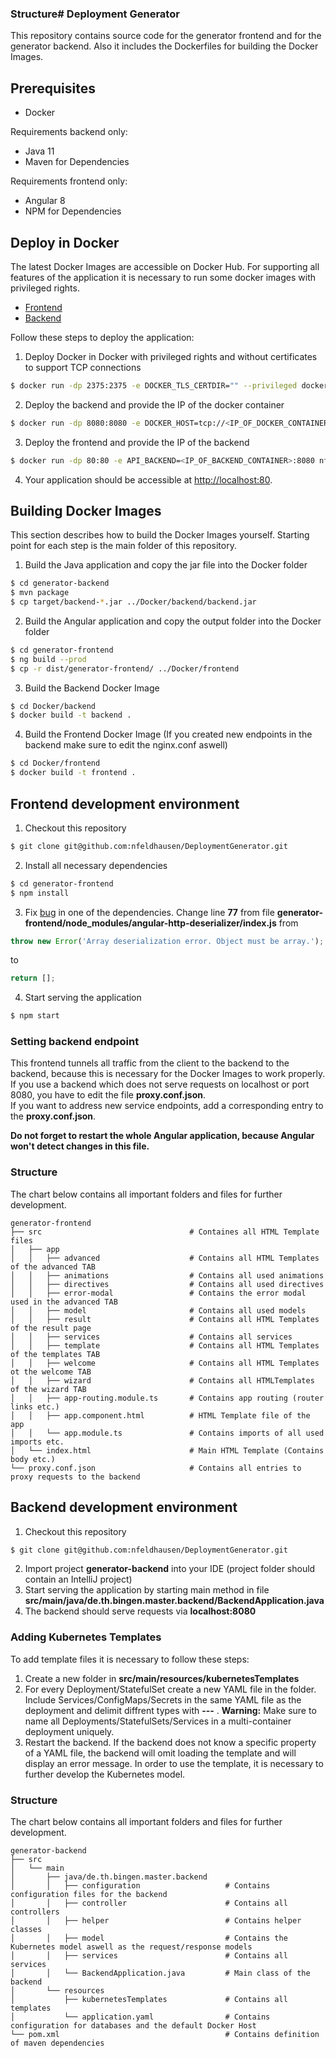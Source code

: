 ### Structure# Deployment Generator

This repository contains source code for the generator frontend and for the generator backend. Also it includes the Dockerfiles for building the Docker Images.

## Prerequisites
- Docker

Requirements backend only:
- Java 11
- Maven for Dependencies

Requirements frontend only:
- Angular 8
- NPM for Dependencies

## Deploy in Docker
The latest Docker Images are accessible on Docker Hub. For supporting all features of the application it is necessary to run some docker images with privileged rights.
- [Frontend](https://hub.docker.com/r/nfeldhausen/frontend)
- [Backend](https://hub.docker.com/r/nfeldhausen/backend)

Follow these steps to deploy the application:
1. Deploy Docker in Docker with privileged rights and without certificates to support TCP connections

```bash
$ docker run -dp 2375:2375 -e DOCKER_TLS_CERTDIR="" --privileged docker:dind
```

2. Deploy the backend and provide the IP of the docker container
```bash
$ docker run -dp 8080:8080 -e DOCKER_HOST=tcp://<IP_OF_DOCKER_CONTAINER>:2375 nfeldhausen/backend
```

3. Deploy the frontend and provide the IP of the backend

```bash
$ docker run -dp 80:80 -e API_BACKEND=<IP_OF_BACKEND_CONTAINER>:8080 nfeldhausen/frontend
```

4. Your application should be accessible at [http://localhost:80](http://localhost:80).



## Building Docker Images

This section describes how to build the Docker Images yourself. Starting point for each step is the main folder of this repository.

1. Build the Java application and copy the jar file into the Docker folder

```bash
$ cd generator-backend
$ mvn package
$ cp target/backend-*.jar ../Docker/backend/backend.jar
```

2. Build the Angular application and copy the output folder into the Docker folder

```bash
$ cd generator-frontend
$ ng build --prod
$ cp -r dist/generator-frontend/ ../Docker/frontend
```

3. Build the Backend Docker Image
```bash
$ cd Docker/backend
$ docker build -t backend .
```

4. Build the Frontend Docker Image (If you created new endpoints in the backend make sure to edit the nginx.conf aswell)
```bash
$ cd Docker/frontend
$ docker build -t frontend .
```

## Frontend development environment

1. Checkout this repository
```bash
$ git clone git@github.com:nfeldhausen/DeploymentGenerator.git
```

2. Install all necessary dependencies

```bash
$ cd generator-frontend
$ npm install
```

3. Fix [bug](https://github.com/windhandel/angular-http-deserializer/issues/1) in one of the dependencies. Change line **77** from file **generator-frontend/node_modules/angular-http-deserializer/index.js** from

```javascript
throw new Error('Array deserialization error. Object must be array.');
```
to
```javascript
return [];
```

4. Start serving the application

```bash
$ npm start
```

### Setting backend endpoint
This frontend tunnels all traffic from the client to the backend to the backend, because this is necessary for the Docker Images to work properly.  
If you use a backend which does not serve requests on localhost or port 8080, you have to edit the file **proxy.conf.json**.  
If you want to address new service endpoints, add a corresponding entry to the **proxy.conf.json**.

**Do not forget to restart the whole Angular application, because Angular won't detect changes in this file.**

### Structure
The chart below contains all important folders and files for further development.
```
generator-frontend
├── src									# Containes all HTML Template files
│	├── app
│	│   ├── advanced					# Contains all HTML Templates of the advanced TAB
│	│   ├── animations					# Contains all used animations
│	│   ├── directives					# Contains all used directives
│	│   ├── error-modal					# Contains the error modal used in the advanced TAB
│	│   ├── model						# Contains all used models
│	│   ├── result						# Contains all HTML Templates of the result page
│	│   ├── services					# Contains all services
│	│   ├── template					# Contains all HTML Templates of the templates TAB
│	│   ├── welcome						# Contains all HTML Templates ot the welcome TAB
│	│   ├── wizard						# Contains all HTMLTemplates of the wizard TAB
│	│   ├── app-routing.module.ts		# Contains app routing (router links etc.)
│	│   ├── app.component.html			# HTML Template file of the app
│	│   └── app.module.ts				# Contains imports of all used imports etc.
│	└── index.html						# Main HTML Template (Contains body etc.)
└── proxy.conf.json						# Contains all entries to proxy requests to the backend
```



## Backend development environment

1. Checkout this repository
```bash
$ git clone git@github.com:nfeldhausen/DeploymentGenerator.git
```

2. Import project **generator-backend** into your IDE (project folder should contain an IntelliJ project)
3. Start serving the application by starting main method in file **src/main/java/de.th.bingen.master.backend/BackendApplication.java**
4. The backend should serve requests via **localhost:8080**


### Adding Kubernetes Templates

To add template files it is necessary to follow these steps:
1. Create a new folder in **src/main/resources/kubernetesTemplates**
2. For every Deployment/StatefulSet create a new YAML file in the folder. Include Services/ConfigMaps/Secrets in the same YAML file as the deployment and delimit diffrent types with **---** . **Warning:** Make sure to name all Deployments/StatefulSets/Services in a multi-container deployment uniquely.
3. Restart the backend. If the backend does not know a specific property of a YAML file, the backend will omit loading the template and will display an error message. In order to use the template, it is necessary to further develop the Kubernetes model.

### Structure
The chart below contains all important folders and files for further development.
```
generator-backend
├── src
│	└── main
│   	├── java/de.th.bingen.master.backend
│       │	├── configuration					# Contains configuration files for the backend
│       │   ├── controller						# Contains all controllers
│       │   ├── helper							# Contains helper classes
│       │   ├── model							# Contains the Kubernetes model aswell as the request/response models
│       │   ├── services						# Contains all services 
│       │   └── BackendApplication.java			# Main class of the backend
│       └── resources
│       	├── kubernetesTemplates 			# Contains all templates
│           └── application.yaml				# Contains configuration for databases and the default Docker Host
└── pom.xml										# Contains definition of maven dependencies
```
